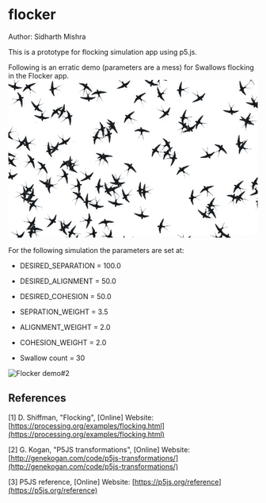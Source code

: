 # flocker

Author: Sidharth Mishra

This is a prototype for flocking simulation app using p5.js.

Following is an erratic demo (parameters are a mess) for Swallows flocking in the Flocker app.
![Flocker demo#1](./resources/flocker-demo.gif)

For the following simulation the parameters are set at:

* DESIRED_SEPARATION = 100.0

* DESIRED_ALIGNMENT = 50.0

* DESIRED_COHESION = 50.0

* SEPRATION_WEIGHT = 3.5

* ALIGNMENT_WEIGHT = 2.0

* COHESION_WEIGHT = 2.0

* Swallow count = 30

![Flocker demo#2](./resources/flocker-demo2.gif)

## References

[1] D. Shiffman, "Flocking", [Online] Website: [https://processing.org/examples/flocking.html](https://processing.org/examples/flocking.html)

[2] G. Kogan, "P5JS transformations", [Online] Website: [http://genekogan.com/code/p5js-transformations/](http://genekogan.com/code/p5js-transformations/)

[3] P5JS reference, [Online] Website: [https://p5js.org/reference](https://p5js.org/reference)
